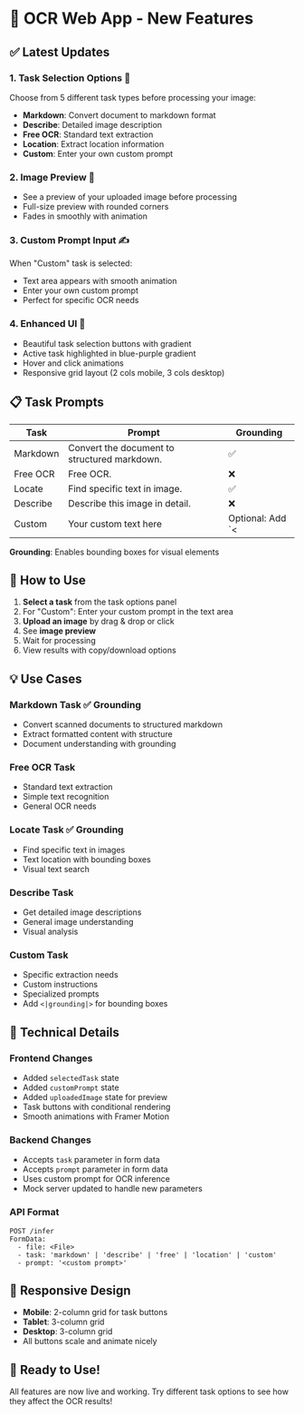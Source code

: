 # 🎨 OCR Web App - New Features

## ✅ Latest Updates

### 1. **Task Selection Options** 🎯

Choose from 5 different task types before processing your image:

- **Markdown**: Convert document to markdown format
- **Describe**: Detailed image description
- **Free OCR**: Standard text extraction
- **Location**: Extract location information
- **Custom**: Enter your own custom prompt

### 2. **Image Preview** 📸

- See a preview of your uploaded image before processing
- Full-size preview with rounded corners
- Fades in smoothly with animation

### 3. **Custom Prompt Input** ✍️

When "Custom" task is selected:
- Text area appears with smooth animation
- Enter your own custom prompt
- Perfect for specific OCR needs

### 4. **Enhanced UI** 🎨

- Beautiful task selection buttons with gradient
- Active task highlighted in blue-purple gradient
- Hover and click animations
- Responsive grid layout (2 cols mobile, 3 cols desktop)

## 📋 Task Prompts

| Task | Prompt | Grounding |
|------|--------|-----------|
| Markdown | Convert the document to structured markdown. | ✅ |
| Free OCR | Free OCR. | ❌ |
| Locate | Find specific text in image. | ✅ |
| Describe | Describe this image in detail. | ❌ |
| Custom | Your custom text here | Optional: Add `<|grounding|>` |

**Grounding**: Enables bounding boxes for visual elements

## 🚀 How to Use

1. **Select a task** from the task options panel
2. For "Custom": Enter your custom prompt in the text area
3. **Upload an image** by drag & drop or click
4. See **image preview**
5. Wait for processing
6. View results with copy/download options

## 💡 Use Cases

### Markdown Task ✅ Grounding
- Convert scanned documents to structured markdown
- Extract formatted content with structure
- Document understanding with grounding

### Free OCR Task
- Standard text extraction
- Simple text recognition
- General OCR needs

### Locate Task ✅ Grounding
- Find specific text in images
- Text location with bounding boxes
- Visual text search

### Describe Task
- Get detailed image descriptions
- General image understanding
- Visual analysis

### Custom Task
- Specific extraction needs
- Custom instructions
- Specialized prompts
- Add `<|grounding|>` for bounding boxes

## 🔧 Technical Details

### Frontend Changes
- Added `selectedTask` state
- Added `customPrompt` state
- Added `uploadedImage` state for preview
- Task buttons with conditional rendering
- Smooth animations with Framer Motion

### Backend Changes
- Accepts `task` parameter in form data
- Accepts `prompt` parameter in form data
- Uses custom prompt for OCR inference
- Mock server updated to handle new parameters

### API Format
```
POST /infer
FormData:
  - file: <File>
  - task: 'markdown' | 'describe' | 'free' | 'location' | 'custom'
  - prompt: '<custom prompt>'
```

## 📱 Responsive Design

- **Mobile**: 2-column grid for task buttons
- **Tablet**: 3-column grid
- **Desktop**: 3-column grid
- All buttons scale and animate nicely

## 🎉 Ready to Use!

All features are now live and working. Try different task options to see how they affect the OCR results!
